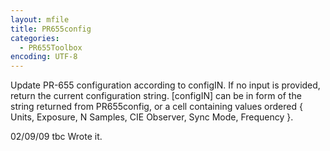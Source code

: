 ```yaml
---
layout: mfile
title: PR655config
categories:
  - PR655Toolbox
encoding: UTF-8
---
```


Update PR-655 configuration according to configIN. If no input is provided, return the current
configuration string.
  [configIN] can be in form of the string returned from PR655config, or a cell containing values
  ordered { Units, Exposure, N Samples, CIE Observer, Sync Mode, Frequency }.

02/09/09    tbc   Wrote it.
